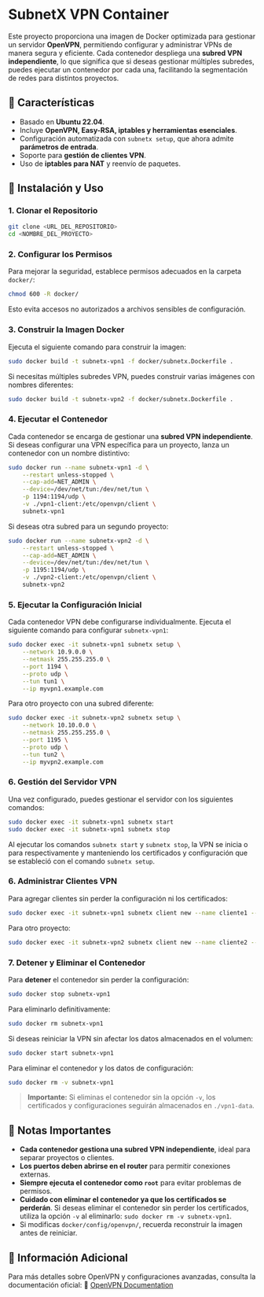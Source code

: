 # SubnetX VPN Container

Este proyecto proporciona una imagen de Docker optimizada para gestionar un servidor **OpenVPN**, permitiendo configurar y administrar VPNs de manera segura y eficiente. Cada contenedor despliega una **subred VPN independiente**, lo que significa que si deseas gestionar múltiples subredes, puedes ejecutar un contenedor por cada una, facilitando la segmentación de redes para distintos proyectos.

## 📌 Características
- Basado en **Ubuntu 22.04**.
- Incluye **OpenVPN, Easy-RSA, iptables y herramientas esenciales**.
- Configuración automatizada con `subnetx setup`, que ahora admite **parámetros de entrada**.
- Soporte para **gestión de clientes VPN**.
- Uso de **iptables para NAT** y reenvío de paquetes.

## 🚀 Instalación y Uso

### 1. Clonar el Repositorio
```bash
git clone <URL_DEL_REPOSITORIO>
cd <NOMBRE_DEL_PROYECTO>
```

### 2. Configurar los Permisos
Para mejorar la seguridad, establece permisos adecuados en la carpeta `docker/`:
```bash
chmod 600 -R docker/
```
Esto evita accesos no autorizados a archivos sensibles de configuración.

### 3. Construir la Imagen Docker
Ejecuta el siguiente comando para construir la imagen:
```bash
sudo docker build -t subnetx-vpn1 -f docker/subnetx.Dockerfile .
```
Si necesitas múltiples subredes VPN, puedes construir varias imágenes con nombres diferentes:
```bash
sudo docker build -t subnetx-vpn2 -f docker/subnetx.Dockerfile .
```

### 4. Ejecutar el Contenedor
Cada contenedor se encarga de gestionar una **subred VPN independiente**. Si deseas configurar una VPN específica para un proyecto, lanza un contenedor con un nombre distintivo:
```bash
sudo docker run --name subnetx-vpn1 -d \
    --restart unless-stopped \
    --cap-add=NET_ADMIN \
    --device=/dev/net/tun:/dev/net/tun \
    -p 1194:1194/udp \
    -v ./vpn1-client:/etc/openvpn/client \
    subnetx-vpn1
```

Si deseas otra subred para un segundo proyecto:
```bash
sudo docker run --name subnetx-vpn2 -d \
    --restart unless-stopped \
    --cap-add=NET_ADMIN \
    --device=/dev/net/tun:/dev/net/tun \
    -p 1195:1194/udp \
    -v ./vpn2-client:/etc/openvpn/client \
    subnetx-vpn2
```

### 5. Ejecutar la Configuración Inicial
Cada contenedor VPN debe configurarse individualmente. Ejecuta el siguiente comando para configurar `subnetx-vpn1`:
```bash
sudo docker exec -it subnetx-vpn1 subnetx setup \
    --network 10.9.0.0 \
    --netmask 255.255.255.0 \
    --port 1194 \
    --proto udp \
    --tun tun1 \
    --ip myvpn1.example.com
```
Para otro proyecto con una subred diferente:
```bash
sudo docker exec -it subnetx-vpn2 subnetx setup \
    --network 10.10.0.0 \
    --netmask 255.255.255.0 \
    --port 1195 \
    --proto udp \
    --tun tun2 \
    --ip myvpn2.example.com
```

### 6. Gestión del Servidor VPN
Una vez configurado, puedes gestionar el servidor con los siguientes comandos:
```bash
sudo docker exec -it subnetx-vpn1 subnetx start
sudo docker exec -it subnetx-vpn1 subnetx stop
```
Al ejecutar los comandos `subnetx start` y `subnetx stop`, la VPN se inicia o para respectivamente y manteniendo los certificados y configuración que se estableció con el comando `subnetx setup`.

### 6. Administrar Clientes VPN
Para agregar clientes sin perder la configuración ni los certificados:
```bash
sudo docker exec -it subnetx-vpn1 subnetx client new --name cliente1 --ip 10.9.0.10
```
Para otro proyecto:
```bash
sudo docker exec -it subnetx-vpn2 subnetx client new --name cliente2 --ip 10.10.0.10
```

### 7. Detener y Eliminar el Contenedor
Para **detener** el contenedor sin perder la configuración:
```bash
sudo docker stop subnetx-vpn1
```
Para eliminarlo definitivamente:
```bash
sudo docker rm subnetx-vpn1
```
Si deseas reiniciar la VPN sin afectar los datos almacenados en el volumen:
```bash
sudo docker start subnetx-vpn1
```
Para eliminar el contenedor y los datos de configuración:
```bash
sudo docker rm -v subnetx-vpn1
```
> **Importante:** Si eliminas el contenedor sin la opción `-v`, los certificados y configuraciones seguirán almacenados en `./vpn1-data`.

## 📌 Notas Importantes
- **Cada contenedor gestiona una subred VPN independiente**, ideal para separar proyectos o clientes.
- **Los puertos deben abrirse en el router** para permitir conexiones externas.
- **Siempre ejecuta el contenedor como `root`** para evitar problemas de permisos.
- **Cuidado con eliminar el contenedor ya que los certificados se perderán**. Si deseas eliminar el contenedor sin perder los certificados, utiliza la opción `-v` al eliminarlo: `sudo docker rm -v subnetx-vpn1`.
- Si modificas `docker/config/openvpn/`, recuerda reconstruir la imagen antes de reiniciar.

## 📖 Información Adicional
Para más detalles sobre OpenVPN y configuraciones avanzadas, consulta la documentación oficial:
🔗 [OpenVPN Documentation](https://openvpn.net/community-resources/)


